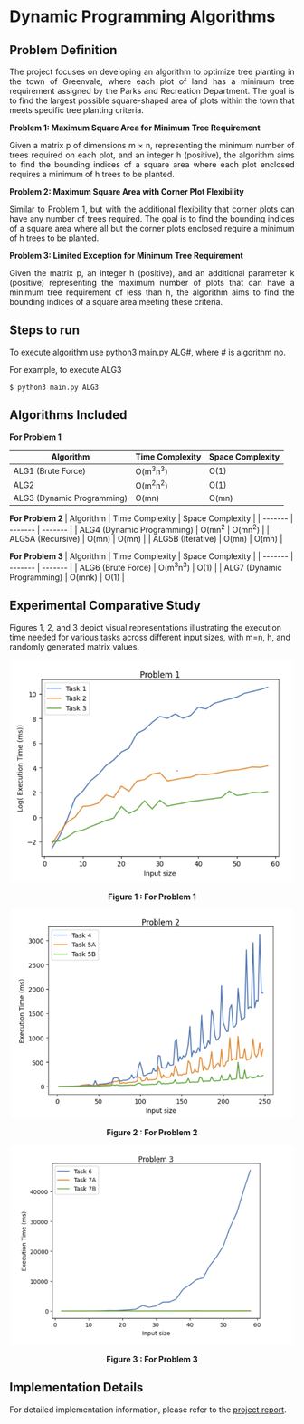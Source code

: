 # Dynamic Programming Algorithms
## Problem Definition 
<div align="justify">
The project focuses on developing an algorithm to optimize tree planting in the town of Greenvale, where each plot of land has a minimum tree requirement assigned by the Parks and Recreation Department. The goal is to find the largest possible square-shaped area of plots within the town that meets specific tree planting criteria.
<p></p>
<b> Problem 1: Maximum Square Area for Minimum Tree Requirement </b>
<p>Given a matrix p of dimensions m × n, representing the minimum number of trees required on each plot, and an integer h (positive), the algorithm aims to find the bounding indices of a square area where each plot enclosed requires a minimum of h trees to be planted.</p>

<b> Problem 2: Maximum Square Area with Corner Plot Flexibility </b>
<p>Similar to Problem 1, but with the additional flexibility that corner plots can have any number of trees required. The goal is to find the bounding indices of a square area where all but the corner plots enclosed require a minimum of h trees to be planted.</p>

<b> Problem 3: Limited Exception for Minimum Tree Requirement </b>
<p>Given the matrix p, an integer h (positive), and an additional parameter k (positive) representing the maximum number of plots that can have a minimum tree requirement of less than h, the algorithm aims to find the bounding indices of a square area meeting these criteria.</p>
</div>

## Steps to run
To execute algorithm use python3 main.py ALG#, where # is algorithm no.

For example, to execute ALG3
```
$ python3 main.py ALG3
```
## Algorithms Included

<b> For Problem 1 </b>

| Algorithm | Time Complexity | Space Complexity |
| ------- | ------- | ------- |
| ALG1 (Brute Force)   | O(m<sup>3</sup>n<sup>3</sup>)   | O(1)   |
| ALG2   | O(m<sup>2</sup>n<sup>2</sup>)   | O(1)   |
| ALG3 (Dynamic Programming)   | O(mn)   | O(mn)   |

<b> For Problem 2 </b>
| Algorithm | Time Complexity | Space Complexity |
| ------- | ------- | ------- |
| ALG4 (Dynamic Programming)   | O(mn<sup>2</sup>   | O(mn<sup>2</sup>)   |
| ALG5A (Recursive)   | O(mn)  | O(mn)  |
| ALG5B (Iterative)   | O(mn)   | O(mn)   |

<b> For Problem 3 </b>
| Algorithm | Time Complexity | Space Complexity |
| ------- | ------- | ------- |
| ALG6 (Brute Force)   | O(m<sup>3</sup>n<sup>3</sup>)   | O(1) |
| ALG7 (Dynamic Programming)   | O(mnk)   | O(1)   |

## Experimental Comparative Study

Figures 1, 2, and 3 depict visual representations illustrating the execution time needed for various tasks across different input sizes, with m=n, h, and randomly generated matrix values.

<div align="center">
 <img src="Experimental%20Study/Problem1.PNG" width="500" />
   <p align="center">
   <b>Figure 1 : For Problem 1 </b>
</p>
<img src="Experimental%20Study/Problem2.PNG" width="500"/> 
   <p align="center">
   <b>Figure 2 : For Problem 2 </b>
</p>
<img src="Experimental%20Study/Problem3.PNG" width="500" />
<p align="center">
   <b>Figure 3 : For Problem 3 </b>
</p>
</div>

## Implementation Details
For detailed implementation information, please refer to the [project report](ProjectReport.pdf).
